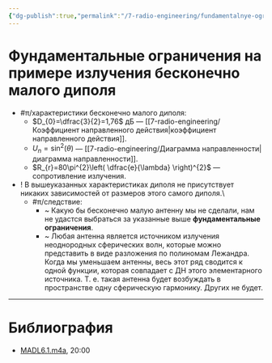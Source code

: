 ```yaml
---
{"dg-publish":true,"permalink":"/7-radio-engineering/fundamentalnye-ogranicheniya-na-primere-izlucheniya-beskonechno-malogo-dipolya/","title":"Фундаментальные ограничения на примере излучения бесконечно малого диполя"}
---
```



# Фундаментальные ограничения на примере излучения бесконечно малого диполя

- #π/характеристики бесконечно малого диполя:
	- $D_{0}=\dfrac{3}{2}=1,76$ дБ — [[7-radio-engineering/Коэффициент направленного действия\|коэффициент направленного действия]].
	- $U_{n}=\sin^{2}(\theta)$ — [[7-radio-engineering/Диаграмма направленности\|диаграмма направленности]].
	- $R_{r}=80\pi^{2}\left( \dfrac{e}{\lambda} \right)^{2}$ — сопротивление излучения.
- ! В вышеуказанных характеристиках диполя не присутствует никаких зависимостей от размеров этого самого диполя.\
	- #π/следствие:
		- ~ Какую бы бесконечно малую антенну мы не сделали, нам не удастся выбраться за указанные выше **фундаментальные ограничения**.
		- ~ Любая антенна является источником излучения неоднородных сферических волн, которые можно представить в виде разложения по полиномам Лежандра. Когда мы уменьшаем антенны, весь этот ряд сводится к одной функции, которая совпадает с ДН этого элементарного источника. Т. е. такая антенна будет возбуждать в пространстве одну сферическую гармонику. Других не будет.

---

# Библиография

- [MADL6.1.m4a](file:///C:%5CUsers%5CMojo%5CiCloudDrive%5C_university%5CIllarionov%5Clecture-recording%5CMADL6.1.m4a), 20:00
